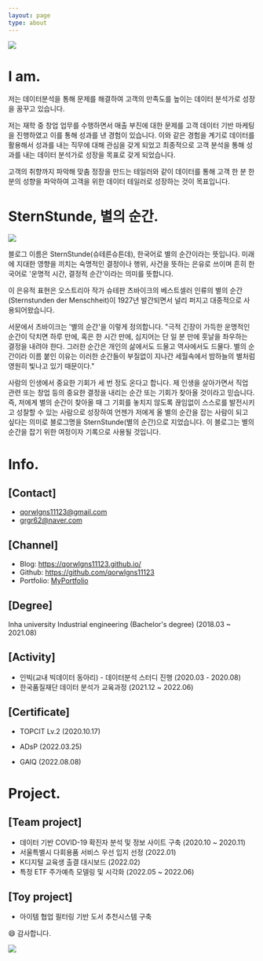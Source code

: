 ```yaml
---
layout: page
type: about
---
```



![](https://velog.velcdn.com/images/adastra/post/a178af52-9ace-48ca-b531-1a7eb153da2a/image.JPG)


# I am.

저는 데이터분석을 통해 문제를 해결하여 고객의 만족도를 높이는 데이터 분석가로 성장을 꿈꾸고 있습니다.



저는 재학 중 창업 업무를 수행하면서 매출 부진에 대한 문제를 고객 데이터 기반 마케팅을 진행하였고 이를 통해 성과를 낸 경험이 있습니다. 이와 같은 경험을 계기로 데이터를 활용해서 성과를 내는 직무에 대해 관심을 갖게 되었고 최종적으로 고객 분석을 통해 성과를 내는 데이터 분석가로 성장을 목표로 갖게 되었습니다.

고객의 취향까지 파악해 맞춤 정장을 만드는 테일러와 같이  데이터를 통해 고객 한 분 한 분의 성향을 파악하여 고객을 위한 데이터 테일러로 성장하는 것이 목표입니다.

# SternStunde, 별의 순간.

![](https://velog.velcdn.com/images/adastra/post/74b68a39-a73b-4f20-8b22-9a5a51497f10/image.jpg)


블로그 이름은 SternStunde(슈테른슈튼데), 한국어로 별의 순간이라는 뜻입니다.
미래에 지대한 영향을 끼치는 숙명적인 결정이나 행위, 사건을 뜻하는 은유로 쓰이며 흔히 한국어로 '운명적 시간, 결정적 순간'이라는 의미를 뜻합니다.

이 은유적 표현은 오스트리아 작가 슈테판 츠바이크의 베스트셀러 인류의 별의 순간(Sternstunden der Menschheit)이 1927년 발간되면서 널리 퍼지고 대중적으로 사용되어왔습니다. 

서문에서 츠바이크는 '별의 순간'을 이렇게 정의합니다.
"극적 긴장이 가득한 운명적인 순간이 닥치면 하루 만에, 혹은 한 시간 만에, 심지어는 단 일 분 만에 훗날을 좌우하는 결정을 내려야 한다. 그러한 순간은 개인의 삶에서도 드물고 역사에서도 드물다. 별의 순간이라 이름 붙인 이유는 이러한 순간들이 부질없이 지나간 세월속에서 밤하늘의 별처럼 영원히 빛나고 있기 때문이다."

사람의 인생에서 중요한 기회가 세 번 정도 온다고 합니다.
제 인생을 살아가면서 직업 관련 또는 창업 등의 중요한 결정을 내리는 순간 또는 기회가 찾아올 것이라고 믿습니다.
즉, 저에게 별의 순간이 찾아올 때 그 기회를 놓치지 않도록 끊임없이 스스로를 발전시키고 성찰할 수 있는 사람으로 성장하여 언젠가 저에게 올 별의 순간을 잡는 사람이 되고 싶다는 의미로 블로그명을 SternStunde(별의 순간)으로 지었습니다.
이 블로그는 별의 순간을 잡기 위한 여정이자 기록으로 사용될 것입니다. 




# Info.

## [Contact]

- qorwlgns11123@gmail.com
- grgr62@naver.com



## [Channel]

- Blog: https://qorwlgns11123.github.io/
- Github: https://github.com/qorwlgns11123
- Portfolio: [MyPortfolio](https://drive.google.com/drive/folders/18T0lH2iAvzXLk25aMoSZVL9R8vJjUg56?usp=sharing)



## [Degree]

Inha university Industrial engineering (Bachelor's degree) (2018.03 ~ 2021.08)



## [Activity]

- 인빅(교내 빅데이터 동아리) - 데이터분석 스터디 진행 (2020.03 - 2020.08)
- 한국품질재단 데이터 분석가 교육과정 (2021.12 ~ 2022.06)



## [Certificate]

- TOPCIT Lv.2 (2020.10.17)

- ADsP (2022.03.25)

- GAIQ (2022.08.08)



# Project.

## [Team project]

- 데이터 기반 COVID-19 확진자 분석 및 정보 사이트 구축 (2020.10 ~ 2020.11)
- 서울특별시 다회용품 서비스 우선 입지 선정 (2022.01)
- K디지털 교육생 출결 대시보드 (2022.02)
- 특정 ETF 주가예측 모델링 및 시각화 (2022.05 ~ 2022.06)

## [Toy project]
- 아이템 협업 필터링 기반 도서 추천시스템 구축


😄 감사합니다.

![](https://velog.velcdn.com/images/adastra/post/1207832d-79ff-402d-889d-c2f7697c1a94/image.gif)